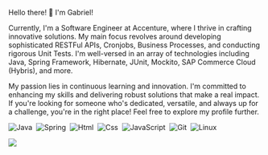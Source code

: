 <!--
**GabrielBressi/GabrielBressi** is a ✨ _special_ ✨ repository because its `README.md` (this file) appears on your GitHub profile.
-->
Hello there! 👋 I'm Gabriel!

Currently, I'm a Software Engineer at Accenture, where I thrive in crafting innovative solutions. My main focus revolves around developing sophisticated RESTFul APIs, Cronjobs, Business Processes, and conducting rigorous Unit Tests. I'm well-versed in an array of technologies including Java, Spring Framework, Hibernate, JUnit, Mockito, SAP Commerce Cloud (Hybris), and more.

My passion lies in continuous learning and innovation. I'm committed to enhancing my skills and delivering robust solutions that make a real impact. If you're looking for someone who's dedicated, versatile, and always up for a challenge, you're in the right place! Feel free to explore my profile further.

![Java](https://img.shields.io/badge/Java-ED8B00?style=for-the-badge&logo=java&logoColor=white)&nbsp;
![Spring](https://img.shields.io/badge/Spring-009900?style=for-the-badge&logo=spring&logoColor=green)&nbsp;
![Html](https://img.shields.io/badge/-Html-fefefe??style=for-the-badge&logo=html5)&nbsp;
![Css](https://img.shields.io/badge/-CSS-107cff??style=for-the-badge&logo=css3)&nbsp;
![JavaScript](https://img.shields.io/badge/-JavaScript-777??style=for-the-badge&logo=javascript)&nbsp;
![Git](https://img.shields.io/badge/-Git-100??style=for-the-badge&logo=git)&nbsp;
![Linux](https://img.shields.io/badge/-Linux-010101??style=for-the-badge&logo=linux)&nbsp;




<img src="https://raw.githubusercontent.com/gist/GabrielBressi/652f07fb4c3e5ba5bac6b8e6d23deb1f/raw/11b6de0698da5995078f84873ee34df9e68ca361/grid-snake.svg" />
